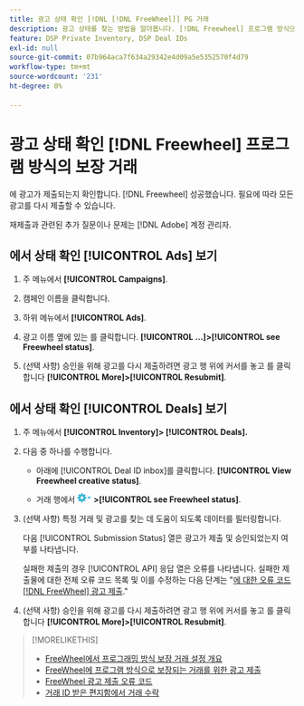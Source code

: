 ```yaml
---
title: 광고 상태 확인 [!DNL [!DNL FreeWheel]] PG 거래
description: 광고 상태를 찾는 방법을 알아봅니다. [!DNL Freewheel] 프로그램 방식으로 보장되는 거래.
feature: DSP Private Inventory, DSP Deal IDs
exl-id: null
source-git-commit: 07b964aca7f634a29342e4d09a5e5352570f4d79
workflow-type: tm+mt
source-wordcount: '231'
ht-degree: 0%

---
```


# 광고 상태 확인 [!DNL Freewheel] 프로그램 방식의 보장 거래

에 광고가 제출되는지 확인합니다. [!DNL Freewheel] 성공했습니다. 필요에 따라 모든 광고를 다시 제출할 수 있습니다.

재제출과 관련된 추가 질문이나 문제는 [!DNL Adobe] 계정 관리자.

## 에서 상태 확인 [!UICONTROL Ads] 보기

1. 주 메뉴에서 **[!UICONTROL Campaigns]**.

1. 캠페인 이름을 클릭합니다.

1. 하위 메뉴에서 **[!UICONTROL Ads]**.

1. 광고 이름 옆에 있는 를 클릭합니다.  **[!UICONTROL ...]>[!UICONTROL see Freewheel status]**.

1. (선택 사항) 승인을 위해 광고를 다시 제출하려면 광고 행 위에 커서를 놓고 를 클릭합니다 **[!UICONTROL More]>[!UICONTROL Resubmit]**.

## 에서 상태 확인 [!UICONTROL Deals] 보기

1. 주 메뉴에서 **[!UICONTROL Inventory]> [!UICONTROL Deals].**

1. 다음 중 하나를 수행합니다.

   * 아래에 [!UICONTROL Deal ID inbox]를 클릭합니다. **[!UICONTROL View Freewheel creative status]**.

   * 거래 행에서 ![옵션 메뉴](/help/dsp/assets/options-menu.png) **>[!UICONTROL see Freewheel status]**.

1. (선택 사항) 특정 거래 및 광고를 찾는 데 도움이 되도록 데이터를 필터링합니다.

   다음 [!UICONTROL Submission Status] 열은 광고가 제출 및 승인되었는지 여부를 나타냅니다.

   실패한 제출의 경우 [!UICONTROL API] 응답 열은 오류를 나타냅니다. 실패한 제출물에 대한 전체 오류 코드 목록 및 이를 수정하는 다음 단계는 &quot;[에 대한 오류 코드 [!DNL FreeWheel] 광고 제출](freewheel-error-codes.md).&quot;

1. (선택 사항) 승인을 위해 광고를 다시 제출하려면 광고 행 위에 커서를 놓고 를 클릭합니다 **[!UICONTROL More]>[!UICONTROL Resubmit]**.

>[!MORELIKETHIS]
>
>* [FreeWheel에서 프로그래밍 방식 보장 거래 설정 개요](freewheel-overview.md)
>* [FreeWheel에 프로그램 방식으로 보장되는 거래를 위한 광고 제출](freewheel-submit.md)
>* [FreeWheel 광고 제출 오류 코드](freewheel-error-codes.md)
>* [거래 ID 받은 편지함에서 거래 수락](deal-id-inbox-accept.md)

